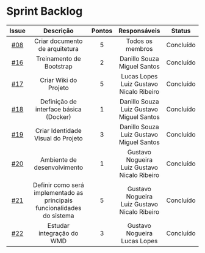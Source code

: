 # Sprint Backlog
|Issue|Descrição|Pontos|Responsáveis|Status|
|:---:|:---:|:---:|:---:|:---:|
|[#08](https://github.com/fga-eps-mds/2019.2-Questmark/issues/8)|Criar documento de arquitetura|5|Todos os membros|Concluído|
|[#16](https://github.com/fga-eps-mds/2019.2-Questmark/issues/16)|Treinamento de Bootstrap|2|Danillo Souza<br>Miguel Santos|Concluído|
|[#17](https://github.com/fga-eps-mds/2019.2-Questmark/issues/17)|Criar Wiki do Projeto|5|Lucas Lopes<br>Luiz Gustavo<br>Nicalo Ribeiro|Concluído|
|[#18](https://github.com/fga-eps-mds/2019.2-Questmark/issues/18)|Definição de interface básica (Docker)|1|Danillo Souza<br>Luiz Gustavo<br>Miguel Santos|Concluído|
|[#19](https://github.com/fga-eps-mds/2019.2-Questmark/issues/19)|Criar Identidade Visual do Projeto|3|Danillo Souza<br>Luiz Gustavo<br>Miguel Santos|Concluído|
|[#20](https://github.com/fga-eps-mds/2019.2-Questmark/issues/20)|Ambiente de desenvolvimento|1|Gustavo Nogueira<br>Luiz Gustavo<br>Nicalo Ribeiro|Concluído|
|[#21](https://github.com/fga-eps-mds/2019.2-Questmark/issues/21)|Definir como será implementado as principais funcionalidades do sistema|5|Gustavo Nogueira<br>Luiz Gustavo<br>Nicalo Ribeiro|Concluído|
|[#22](https://github.com/fga-eps-mds/2019.2-Questmark/issues/22)|Estudar integração do WMD|3|Gustavo Nogueira<br>Lucas Lopes|Concluído|